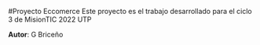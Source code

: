 #Proyecto Eccomerce
Este proyecto es el trabajo desarrollado para el ciclo 3 de MisionTIC 2022 UTP

**Autor**: G Briceño